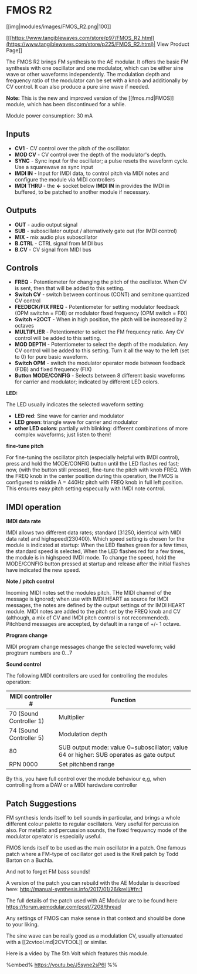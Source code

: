 # FMOS R2
[[img|modules/images/FMOS_R2.png|100]]

[[[https://www.tangiblewaves.com/store/p97/FMOS_R2.html](https://www.tangiblewaves.com/store/p225/FMOS_R2.html)| View Product Page]]

The FMOS R2 brings FM synthesis to the AE modular. It offers the basic FM synthesis with one oscillator and one modulator, which can be either sine wave or other waveforms independently. The modulation depth and frequency ratio of the modulator can be set with a knob and additionally by CV control. It can also produce a pure sine wave if needed.

**Note:** This is the new and improved version of the [[fmos.md|FMOS]] module, which has been discontinued for a while.

Module power consumption: 30 mA

## Inputs
* **CV1** - CV control over the pitch of the oscillator.
* **MOD CV** - CV control over the depth of the modulator's depth.
* **SYNC** - Sync input for the oscillator; a pulse resets the waveform cycle. Use a squarewave as sync input
* **IMDI IN** - Input for IMDI data, to control pitch via MIDI notes and configure the module via MIDI controllers
* **IMDI THRU** - the **&#8592;** socket below **IMDI IN** in provides the IMDI in buffered, to be patched to another module if necessary.

## Outputs
* **OUT** - audio output signal
* **SUB** - suboscillator output / alternatively gate out (for IMDI control)
* **MIX** - mix audio plus suboscillator
* **B.CTRL** - CTRL signal from MIDI bus
* **B.CV** - CV signal from MIDI bus

## Controls
* **FREQ** - Potentiometer for changing the pitch of the oscillator. When CV is sent, then that will be added to this setting.
* **Switch CV** - switch between continous (CONT) and semitone quantized CV control
* **FEEDBCK/FIX FREQ** - Potentiometer for setting modulator feedback (OPM switchn = FDB) or modulator fixed frequency (OPM switch = FIX) 
* **Switch +2OCT** - When in high position, the pitch will be increased by 2 octaves
* **MULTIPLIER** - Potentiometer to select the FM frequency ratio. Any CV control will be added to this setting.
* **MOD DEPTH** - Potentiometer to select the depth of the modulation. Any CV control will be added to this setting. Turn it all the way to the left (set to 0) for pure basic waveform.
* **Switch OPM** - switch the modulator operator mode between feedback (FDB) and fixed frequency (FIX)
* **Button MODE/CONFIG** - Selects between 8 different basic waveforms for carrier and modulator; indicated by different LED colors.
  
**LED:**

The LED usually indicates the selected waveform setting:

* **LED red**: Sine wave for carrier and modulator
* **LED green**: triangle wave for carrier and modulator
* **other LED colors**: partially with blinking: different combinations of more complex waveforms; just listen to them!


**fine-tune pitch**

For fine-tuning the oscillator pitch (especially helpful with IMDI control), press and hold the MODE/CONFIG button until the LED flashes red fast; now, (with the button still pressed), fine-tune the pitch with knob FREQ. With the FREQ knob in the center position during this operation, the FMOS is configured to middle A = 440Hz pitch with FREQ knob in full left position. This ensures easy pitch setting especually with IMDI note control.

## IMDI operation

**IMDI data rate**

IMDI allows two different data rates; standard (31250, identical with MIDI data rate) and highspeed(230400). Which speed setting is chosen for the module is indicated at startup: When the LED flashes green for a few times, the standard speed is selected, When the LED flashes red for a few times, the module is in highspeed IMDI mode. To change the speed, hold the MODE/CONFIG button pressed at startup and release after the initial flashes have indicated the new speed.

**Note / pitch control**

Incoming MIDI notes set the modules pitch. THe MIDI channel of the message is ignored; when use with IMDI HEART as source for IMDI messages, the notes are defined by the output settings of thr IMDI HEART module.
MIDI notes are added to the pitch set by the FREQ knob and CV (although, a mix of CV and IMDI pitch control is not recommended).
Pitchbend messages are accepted, by default in a range of +/- 1 octave.

**Program change**

MIDI program change messages change the selected waveform; valid progtram numbers are 0...7

**Sound control**

The following MIDI controllers are used for controlling the modules operation:

|MIDI controller #|Function|
|--------------|-----------|
|70 (Sound Controller 1) |Multiplier|
|74 (Sound Controller 5) |Modulation depth|
|80 |SUB output mode: value 0=suboscillator; value 64 or higher: SUB operates as gate output|
|RPN 0000|Set pitchbend range|

By this, you have full control over the module behaviour e,g, when controlling from a DAW or a MIDI hardwdare controller


## Patch Suggestions

FM synthesis lends itself to bell sounds in particular, and brings a whole different colour palette to regular oscillators. Very useful for percussion also. For metallic and percussion sounds, the fixed frequwncy mode of the modulator operator is especially useful.

FMOS lends itself to be used as the main oscillator in a patch. One famous patch where a FM-type of oscillator got used is the Krell patch by Todd Barton on a Buchla.

And not to forget FM bass sounds!

A version of the patch you can rebuild with the AE Modular is described here:
http://manual-synthesis.info/2017/01/26/krell/#fn:1 

The full details of the patch used with AE Modular are to be found here
https://forum.aemodular.com/post/7208/thread 

Any settings of FMOS can make sense in that context and should be done to your liking.

The sine wave can be really good as a modulation CV, usually attenuated with a [[2cvtool.md|2CVTOOL]] or similar. 

Here is a video by The 5th Volt which features this module.

%embed% https://youtu.be/J5syne2sP6I %%
